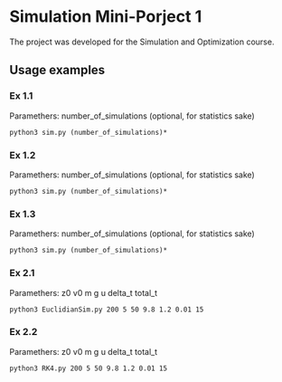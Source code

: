 # Simulation Mini-Porject 1
The project was developed for the Simulation and Optimization course.

## Usage examples
### Ex 1.1
Paramethers: number_of_simulations (optional, for statistics sake)
```
python3 sim.py (number_of_simulations)*
```

### Ex 1.2
Paramethers: number_of_simulations (optional, for statistics sake)
```
python3 sim.py (number_of_simulations)*
```

### Ex 1.3
Paramethers: number_of_simulations (optional, for statistics sake)
```
python3 sim.py (number_of_simulations)*
```

### Ex 2.1
Paramethers: z0 v0 m g u delta_t total_t
```
python3 EuclidianSim.py 200 5 50 9.8 1.2 0.01 15
```


### Ex 2.2
Paramethers: z0 v0 m g u delta_t total_t
```
python3 RK4.py 200 5 50 9.8 1.2 0.01 15
```
